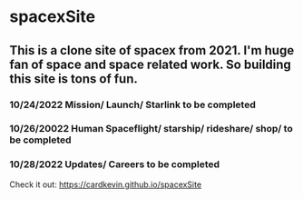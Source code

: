 # spacexSite

## This is a clone site of spacex from 2021. I'm huge fan of space and space related work. So building this site is tons of fun.

### 10/24/2022 Mission/ Launch/ Starlink to be completed

### 10/26/20022 Human Spaceflight/ starship/ rideshare/ shop/ to be completed

### 10/28/2022 Updates/ Careers to be completed

Check it out: https://cardkevin.github.io/spacexSite
